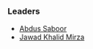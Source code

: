 ### Leaders

* [Abdus Saboor](mailto:abdus.saboor@owasp.org)
* [Jawad Khalid Mirza](mailto:jawad.mirza@owasp.org)
